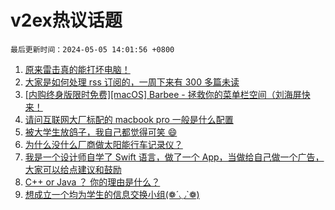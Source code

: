 # v2ex热议话题

`最后更新时间：2024-05-05 14:01:56 +0800`

1. [原来雷击真的能打坏电脑！](https://www.v2ex.com/t/1037674)
1. [大家是如何处理 rss 订阅的，一周下来有 300 多篇未读](https://www.v2ex.com/t/1037677)
1. [[内购终身版限时免费][macOS] Barbee - 拯救你的菜单栏空间（刘海屏快来！](https://www.v2ex.com/t/1037737)
1. [请问互联网大厂标配的 macbook pro 一般是什么配置](https://www.v2ex.com/t/1037656)
1. [被大学生放鸽子，我自己都觉得可笑 😄](https://www.v2ex.com/t/1037696)
1. [为什么没什么厂商做太阳能行车记录仪？](https://www.v2ex.com/t/1037657)
1. [我是一个设计师自学了 Swift 语言，做了一个 App，当做给自己做一个广告，大家可以给点建议和鼓励](https://www.v2ex.com/t/1037655)
1. [C++ or Java ？ 你的理由是什么？](https://www.v2ex.com/t/1037700)
1. [想成立一个均为学生的信息交换小组(❁´◡`❁)](https://www.v2ex.com/t/1037741)

